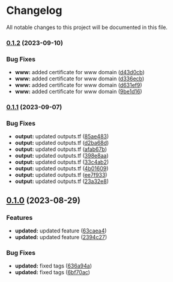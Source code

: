 # Changelog

All notable changes to this project will be documented in this file.

### [0.1.2](https://github.com/shamimice03/aws-ref-architecture/compare/v0.1.1...v0.1.2) (2023-09-10)


### Bug Fixes

* **www:** added certificate for www domain ([d43d0cb](https://github.com/shamimice03/aws-ref-architecture/commit/d43d0cb878111dfdb340c3ca628eae90c1e6d4bb))
* **www:** added certificate for www domain ([d336ecb](https://github.com/shamimice03/aws-ref-architecture/commit/d336ecb1491c46c00d65f968e75d5b6628e3a0bc))
* **www:** added certificate for www domain ([d631ef9](https://github.com/shamimice03/aws-ref-architecture/commit/d631ef9f6e5fa8595d8cf24e3920ef8f1bf84082))
* **www:** added certificate for www domain ([9be1d16](https://github.com/shamimice03/aws-ref-architecture/commit/9be1d1683c71b6714f12d1a5af3447035bdfae02))

### [0.1.1](https://github.com/shamimice03/aws-ref-architecture/compare/v0.1.0...v0.1.1) (2023-09-07)


### Bug Fixes

* **output:** updated outputs.tf ([85ae483](https://github.com/shamimice03/aws-ref-architecture/commit/85ae48391cc0e207354cbe4b94249d2b5984f2d9))
* **output:** updated outputs.tf ([d2ba68d](https://github.com/shamimice03/aws-ref-architecture/commit/d2ba68dda4717fff8d4f4f3da1ef2429b1acc12f))
* **output:** updated outputs.tf ([afab67b](https://github.com/shamimice03/aws-ref-architecture/commit/afab67b179e49ca4e001339f4a44716684b4d6c5))
* **output:** updated outputs.tf ([398e8aa](https://github.com/shamimice03/aws-ref-architecture/commit/398e8aa226cfc2b8aa58831b5c17d174e8745167))
* **output:** updated outputs.tf ([33c4ab2](https://github.com/shamimice03/aws-ref-architecture/commit/33c4ab2e83ba37b4aac2689ee56bfa3a80ff2fb4))
* **output:** updated outputs.tf ([4b01609](https://github.com/shamimice03/aws-ref-architecture/commit/4b016092b275ef8bb4bc0dc07534099e8d63e7c7))
* **output:** updated outputs.tf ([ee7f933](https://github.com/shamimice03/aws-ref-architecture/commit/ee7f9334517fb158763913039fcee79132b2cc22))
* **output:** updated outputs.tf ([23a32e8](https://github.com/shamimice03/aws-ref-architecture/commit/23a32e85eae3e871cc37dfd32ba7aa92434d9a3b))

## [0.1.0](https://github.com/cloudterms-io/application-on-aws/compare/v0.0.1...v0.1.0) (2023-08-29)


### Features

* **updated:** updated feature ([63caea4](https://github.com/cloudterms-io/application-on-aws/commit/63caea4f79b7880bcd40f4b88c98f0aeabea5b43))
* **updated:** updated feature ([2394c27](https://github.com/cloudterms-io/application-on-aws/commit/2394c27dabce40f6e08b7553675d8a4c99d9da0e))


### Bug Fixes

* **updated:** fixed tags ([636a94a](https://github.com/cloudterms-io/application-on-aws/commit/636a94aa41813fe0dcab48793ffce956f049704b))
* **updated:** fixed tags ([6bf70ac](https://github.com/cloudterms-io/application-on-aws/commit/6bf70ac53bb39f8932eb7b32b3bd97ddd0496267))

